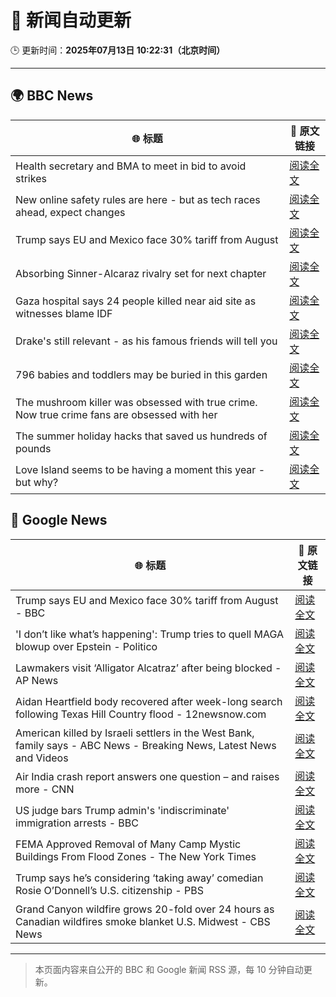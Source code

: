 # 🧠 新闻自动更新

🕒 更新时间：**2025年07月13日 10:22:31（北京时间）**

---

## 🌍 BBC News

| 🌐 标题 | 🔗 原文链接 |
|--------|-------------|
| Health secretary and BMA to meet in bid to avoid strikes | [阅读全文](https://www.bbc.com/news/articles/c4g8xq0e928o) |
| New online safety rules are here - but as tech races ahead, expect changes | [阅读全文](https://www.bbc.com/news/articles/cj0mn7gmpplo) |
| Trump says EU and Mexico face 30% tariff from August | [阅读全文](https://www.bbc.com/news/articles/cyvj13d9ylpo) |
| Absorbing Sinner-Alcaraz rivalry set for next chapter | [阅读全文](https://www.bbc.com/sport/tennis/articles/cn0qzpl9yk4o) |
| Gaza hospital says 24 people killed near aid site as witnesses blame IDF | [阅读全文](https://www.bbc.com/news/articles/cp90v2ng70yo) |
| Drake's still relevant - as his famous friends will tell you | [阅读全文](https://www.bbc.com/news/articles/c20wl50wqq5o) |
| 796 babies and toddlers may be buried in this garden | [阅读全文](https://www.bbc.com/news/articles/cpwqnwrkd1go) |
| The mushroom killer was obsessed with true crime. Now true crime fans are obsessed with her | [阅读全文](https://www.bbc.com/news/articles/c0m8glx2zleo) |
| The summer holiday hacks that saved us hundreds of pounds | [阅读全文](https://www.bbc.com/news/articles/c4g84nrlvv7o) |
| Love Island seems to be having a moment this year - but why? | [阅读全文](https://www.bbc.com/news/articles/cnvmmp34yq5o) |

## 📰 Google News

| 🌐 标题 | 🔗 原文链接 |
|--------|-------------|
| Trump says EU and Mexico face 30% tariff from August - BBC | [阅读全文](https://news.google.com/rss/articles/CBMiWkFVX3lxTE1VMEFaSVV1VERUMnJ5OFlzcm5Va1BRMGdKalgyVnJ0em94T0RmOTdWZmxndXJoNlF1dk96X2ljMHdfZ29qMHMzRjBxUUp2V0xHZUZ0c3NpMEdGUdIBX0FVX3lxTE4yTG53SGJoQllFSS1BMGtuU0ZyMHEtaVYxM0d5dUJ3V19RR3RhbUhrZEhMamhPNnF2YWQtYXJkelZEOFRSdTFEbmhsYzZERmp5aWxFRGZWTnRIbmItdkJJ?oc=5) |
| 'I don’t like what’s happening': Trump tries to quell MAGA blowup over Epstein - Politico | [阅读全文](https://news.google.com/rss/articles/CBMikAFBVV95cUxOM0tKa1hTWXlOUE9ycDNmcVYwM0FzSFlwTmZJWDItRXBBOE1vVjkteDZsVjZ5bzAtdlNQdlc1UnE3LUFLc3NvY1NSUVFheGZSbUFnRXZYaUhHZkJtZ0kwb3RfbUctMlRBa2wxZUR4SS00Wi14MWdrTE50SnFxLWdKN1RVTkh5bnJEUnJDUDk5YWk?oc=5) |
| Lawmakers visit ‘Alligator Alcatraz’ after being blocked - AP News | [阅读全文](https://news.google.com/rss/articles/CBMirAFBVV95cUxNRTlPWVBTaGgtY1Y5aGU4a3NkZW9hZ1llSjV3UndVMmtVclUxdGNURmVWOXVMano3VC1Jc3JpRGtKeGVQVE0xWC0zemI0WlBKWlpYczdnZGhQeDU0cmJSN2FISy1mUlpqTHZwMGdNc3hCaTVVUmRsdXR5MDE2eTgwNlJzWkNDczhIeFkyX0VQZm5NYzlqcW85djE5QzBFSF95a0tEY2NhVmZrN3dE?oc=5) |
| Aidan Heartfield body recovered after week-long search following Texas Hill Country flood - 12newsnow.com | [阅读全文](https://news.google.com/rss/articles/CBMijgJBVV95cUxPSmJhdWJ2TkcwUDBsbmRRNkdQRFdtSnRaaUxQZUVZNEg5ZjhtM0VxbEo0cDJVd3EyalNKR3dUTHRwck9pZmdIX3Q4d1JtNlFVVmk1Vm9NWVBiVEpGdGRWMU5lN0hoUVJuU2N1NnVyRXFZWjFQdzkyWWtWdk5ZMjJEWTN3UGtDOUJSVEdaRUZ5M2lxc0dlcU42TmRDekJTV1Y3SWEydHlQUGpaUjliQmFIVWlnSnVVTXdGbGxMR2JfYWRVYUJlNnBBRjcwX3k0SVBTekU1NW9MNlpBZTBWV2ZPRU9KelV5ZDNCR1ExSkJzV01lTGpBeUVvV1ZHdUFlczNMZkktT2VGMlNnN3NQRkE?oc=5) |
| American killed by Israeli settlers in the West Bank, family says - ABC News - Breaking News, Latest News and Videos | [阅读全文](https://news.google.com/rss/articles/CBMiqAFBVV95cUxQRHVrRkZ4c3QySXlrcmJpRWdGb0JwcWhqb0ZQck5WcWNKTnRxeWZLb3pIc3JOMmd3cXFneFMyaFJQbFpsQnBDTnUtaVdsN1Z5S1d3emF6RVNQa25ZQUZUdXhMVXRGejAycnJkMXU0Q0RTWUZUdGFzNXZRWWpiVS1pN1QtNGFoMTM5bnJUZGFDeDlScUhUTnNrdEJtYTB3WEhxRUpnX0U1ZDXSAa4BQVVfeXFMUFhybWxJYmMyT1Q5c09ERHg5QjJMUUJ6TFF5TGY0UEphTy1DT3hfR19Zc0VqQ0lXT3ZUdHJIMk1xc3dwUTNIWHhpd2Y4TE9VTjBBbmV3MjBMVHE2ZXhNNmtvS3V1OHZWQS1acXNCZzh4eGJaektFUWd4SThSbTRweTNMTGRjbzl1cE1TZVFEVUNYUnAtM1N6cXE5Tldpc0pnOXo4aG5xaDBpWTNFVTVB?oc=5) |
| Air India crash report answers one question – and raises more - CNN | [阅读全文](https://news.google.com/rss/articles/CBMidkFVX3lxTE9UU1ZoajFJbF9QcFFoQTlLeHNNaU8zVzQtWFY5MVhudTBwcTR3VUt6RTJzbDV2dk50Rll4LWszVk1tcGI3ZmdvMlRZWF8zdUpaUkNGRTVTNmFadUZfdzhIMzlwNUM3bDUtaTZmdkRpM1c4Vi1iZmfSAXtBVV95cUxNWUdjRHNoc0JUVjVfLW5TQlFkWWZkOFByeXA5RHlrVlI4a1BqdDhYMjRLaVlGYUJLNXRNaURyU1BkNHU4Y1B5Z2RmN2pnS1hKUksycjdXcDJyUUlfOGdtVVhSdi00TE80dHhnM2lRX2I0WHZYQ3JmcF82RGM?oc=5) |
| US judge bars Trump admin's 'indiscriminate' immigration arrests - BBC | [阅读全文](https://news.google.com/rss/articles/CBMiWkFVX3lxTE5LRWF6M2NwX0FzZ3NiSVZOdG9kMmdnMzNiUWNrbENkaG14eTFSeTNTZl9TSENWRVkzTXBhbFc3V09PYVdyWC1jdnBkaE9hZldnUTJrYjNpaVRwQdIBX0FVX3lxTE1ISUExSlVQU2p2cWdwei1ieUtTaDUzQTYwekhWeHFsRndlSG1mMnlMRGM1eWVjR2pKYV83T2RIQl9FbElVLVBfQ1FURFVVdHFRcFhvNFBXMTlBYXVSYWhB?oc=5) |
| FEMA Approved Removal of Many Camp Mystic Buildings From Flood Zones - The New York Times | [阅读全文](https://news.google.com/rss/articles/CBMigwFBVV95cUxNWk9QVFhRSGZzaC0yUXdGTGJZM1BaaXVESHY1Nko1WGhWRTc3aUllRkpxMGJRMmFoZUFjRktoOHBjZ3BNdlRZWkN5ckhWOTlIQ3RZaDFSUjJxWkw1MzNsNUtKdXN2c2NfYmZKNC1kMmhPWW5zTjI2RXJ4N2F0TTB4Z1A0Yw?oc=5) |
| Trump says he’s considering ‘taking away’ comedian Rosie O’Donnell’s U.S. citizenship - PBS | [阅读全文](https://news.google.com/rss/articles/CBMiuAFBVV95cUxNZkMxZHFOaFAxeDlzdjVRVmdpeXVqZm5hdkxpVWNDU0hjNnk5WlZsdWJmSlZleUFjTGQ3TEUxRHByRjlIbEFvLWEwWHhaZGpVdU9JNldPUDl2U1dmZzJHMVFpaW9jU2E1UEtNQ3NoM1NhTHczblcwTEx5bU03SWtMRy0zUG1JREpKT1l1ang2QlVfbl9ndm5SU0llUFZtdklRMEdUWk9mS09LTzFFUm54Uk9oQmZLVjJL0gG-AUFVX3lxTE0xY1FrNDNIRFBtN1VQUy1tR0V3dTlTTGFsRHZldlo3LVo0SWtFMmY5NURhaFlhRldYVzV4UnVVVDdjSXM1VVQzQm1OQ0JRV1B2N2pNZzV2a1JhcTF0U3NxUHltUXFnZ0lPTm1xLVo2MGcxODFmbFJqbEcyXzJ5VUpMVlllSGFaeWQ5VHV5YWhyUWRXQUhTQUZ2d28xb19ETFRya3J0TWJ2MGMzN3FNdjVfazZibXpEMDlHMjRjQXc?oc=5) |
| Grand Canyon wildfire grows 20-fold over 24 hours as Canadian wildfires smoke blanket U.S. Midwest - CBS News | [阅读全文](https://news.google.com/rss/articles/CBMihgFBVV95cUxQQ1I1OHM3M21GeEo1ZFdaN2JCX0IxZDNkN3BMUVRycVQtSXJHbEJfZlNlck1TVUNmTzllS2NrVTlNS1ZLV2dLWTlocDNHbkpfTmxreHVwWHFuaEJBd3k2czZkQTRRUkJlRWRtTHBYTXVIaWFnT0JvLWZNNkdkdlZxU2VUZV9id9IBiwFBVV95cUxQMjJQSDR6ZEliMWhoeGE2OUlhU1ZRdldwU2U5Z296OWJmVXJRSUJXNTU0U2FZcXZLQXFMbWp2VzNBbUNFVy02dy1SSXRHeXFxZEVrZGtaNFdEeVJuTHhSdFNxOUxocE40Tkl3dUZHY01pQkNwVkNTaVJocnJYZVR1MGRSZVI4dU1kZm9B?oc=5) |

---
> 本页面内容来自公开的 BBC 和 Google 新闻 RSS 源，每 10 分钟自动更新。